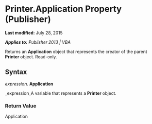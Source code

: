 
# Printer.Application Property (Publisher)

 **Last modified:** July 28, 2015

 _**Applies to:** Publisher 2013 | VBA_

Returns an  **Application** object that represents the creator of the parent **Printer** object. Read-only.


## Syntax

 _expression_. **Application**

 _expression_A variable that represents a  **Printer** object.


### Return Value

Application

